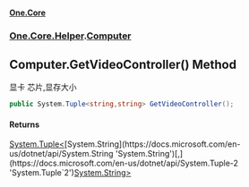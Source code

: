 #### [One.Core](index.md 'index')
### [One.Core.Helper](One_Core_Helper.md 'One.Core.Helper').[Computer](One_Core_Helper_Computer.md 'One.Core.Helper.Computer')
## Computer.GetVideoController() Method
显卡 芯片,显存大小 
```csharp
public System.Tuple<string,string> GetVideoController();
```
#### Returns
[System.Tuple&lt;](https://docs.microsoft.com/en-us/dotnet/api/System.Tuple-2 'System.Tuple`2')[System.String](https://docs.microsoft.com/en-us/dotnet/api/System.String 'System.String')[,](https://docs.microsoft.com/en-us/dotnet/api/System.Tuple-2 'System.Tuple`2')[System.String](https://docs.microsoft.com/en-us/dotnet/api/System.String 'System.String')[&gt;](https://docs.microsoft.com/en-us/dotnet/api/System.Tuple-2 'System.Tuple`2')  
